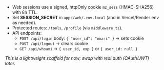 
- Web sessions use a signed, httpOnly cookie `mz_sess` (HMAC-SHA256) with 8h TTL.
- Set **SESSION_SECRET** in `apps/web/.env.local` (and in Vercel/Render env as needed).
- Protected routes: `/tools`, `/profile` (via `middleware.ts`).
- API endpoints:
  - `POST /api/login` body: `{ "user_id": "omari" }` → sets cookie
  - `POST /api/logout` → clears cookie
  - `GET /api/whoami` → `{ user_id, exp }` or `{ user_id: null }`

*This is a lightweight scaffold for now; swap with real auth (OAuth/JWT) later.*
